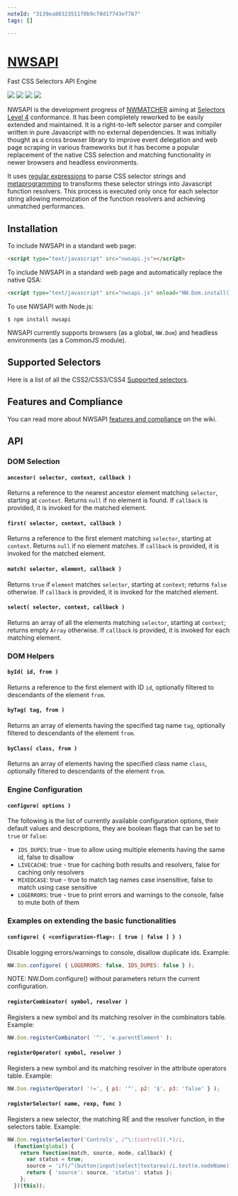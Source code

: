 ```yaml
---
noteId: "3139ea80323511f0b9c70d17743ef7b7"
tags: []

---
```


# [NWSAPI](http://dperini.github.io/nwsapi/)

Fast CSS Selectors API Engine

![](https://img.shields.io/npm/v/nwsapi.svg?colorB=orange&style=flat) ![](https://img.shields.io/github/tag/dperini/nwsapi.svg?style=flat) ![](https://img.shields.io/npm/dw/nwsapi.svg?style=flat) ![](https://img.shields.io/github/issues/dperini/nwsapi.svg?style=flat)

NWSAPI is the development progress of [NWMATCHER](https://github.com/dperini/nwmatcher) aiming at [Selectors Level 4](https://www.w3.org/TR/selectors-4/) conformance. It has been completely reworked to be easily extended and maintained. It is a right-to-left selector parser and compiler written in pure Javascript with no external dependencies. It was initially thought as a cross browser library to improve event delegation and web page scraping in various frameworks but it has become a popular replacement of the native CSS selection and matching functionality in newer browsers and headless environments.

It uses [regular expressions](https://en.wikipedia.org/wiki/Regular_expression) to parse CSS selector strings and [metaprogramming](https://en.wikipedia.org/wiki/Metaprogramming) to transforms these selector strings into Javascript function resolvers. This process is executed only once for each selector string allowing memoization of the function resolvers and achieving unmatched performances.

## Installation

To include NWSAPI in a standard web page:

```html
<script type="text/javascript" src="nwsapi.js"></script>
```

To include NWSAPI in a standard web page and automatically replace the native QSA:

```html
<script type="text/javascript" src="nwsapi.js" onload="NW.Dom.install()"></script>
```

To use NWSAPI with Node.js:

```
$ npm install nwsapi
```

NWSAPI currently supports browsers (as a global, `NW.Dom`) and headless environments (as a CommonJS module).


## Supported Selectors

Here is a list of all the CSS2/CSS3/CSS4 [Supported selectors](https://github.com/dperini/nwsapi/wiki/CSS-supported-selectors).


## Features and Compliance

You can read more about NWSAPI [features and compliance](https://github.com/dperini/nwsapi/wiki/Features-and-compliance) on the wiki.


## API

### DOM Selection

#### `ancestor( selector, context, callback )`

Returns a reference to the nearest ancestor element matching `selector`, starting at `context`. Returns `null` if no element is found. If `callback` is provided, it is invoked for the matched element.

#### `first( selector, context, callback )`

Returns a reference to the first element matching `selector`, starting at `context`. Returns `null` if no element matches. If `callback` is provided, it is invoked for the matched element.

#### `match( selector, element, callback )`

Returns `true` if `element` matches `selector`, starting at `context`; returns `false` otherwise. If `callback` is provided, it is invoked for the matched element.

#### `select( selector, context, callback )`

Returns an array of all the elements matching `selector`, starting at `context`; returns empty `Array` otherwise. If `callback` is provided, it is invoked for each matching element.


### DOM Helpers

#### `byId( id, from )`

Returns a reference to the first element with ID `id`, optionally filtered to descendants of the element `from`.

#### `byTag( tag, from )`

Returns an array of elements having the specified tag name `tag`, optionally filtered to descendants of the element `from`.

#### `byClass( class, from )`

Returns an array of elements having the specified class name `class`, optionally filtered to descendants of the element `from`.


### Engine Configuration

#### `configure( options )`

The following is the list of currently available configuration options, their default values and descriptions, they are boolean flags that can be set to `true` or `false`:

* `IDS_DUPES`: true  - true to allow using multiple elements having the same id, false to disallow
* `LIVECACHE`: true  - true for caching both results and resolvers, false for caching only resolvers
* `MIXEDCASE`: true  - true to match tag names case insensitive, false to match using case sensitive
* `LOGERRORS`: true  - true to print errors and warnings to the console, false to mute both of them


### Examples on extending the basic functionalities

#### `configure( { <configuration-flag>: [ true | false ] } )`

Disable logging errors/warnings to console, disallow duplicate ids. Example:

```js
NW.Dom.configure( { LOGERRORS: false, IDS_DUPES: false } );
```
NOTE: NW.Dom.configure() without parameters return the current configuration.

#### `registerCombinator( symbol, resolver )`

Registers a new symbol and its matching resolver in the combinators table. Example:

```js
NW.Dom.registerCombinator( '^', 'e.parentElement' );
```

#### `registerOperator( symbol, resolver )`

Registers a new symbol and its matching resolver in the attribute operators table. Example:

```js
NW.Dom.registerOperator( '!=', { p1: '^', p2: '$', p3: 'false' } );
```

#### `registerSelector( name, rexp, func )`

Registers a new selector, the matching RE and the resolver function, in the selectors table. Example:

```js
NW.Dom.registerSelector('Controls', /^\:(control)(.*)/i,
  (function(global) {
    return function(match, source, mode, callback) {
      var status = true;
      source = 'if(/^(button|input|select|textarea)/i.test(e.nodeName)){' + source + '}';
      return { 'source': source, 'status': status };
    };
  })(this));
```
